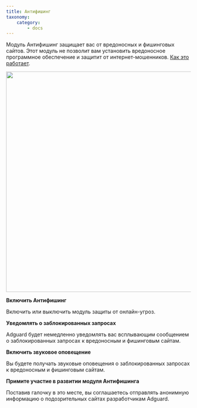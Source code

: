 ```yaml
---
title: Антифишинг
taxonomy:
    category:
        - docs
---
```


Модуль Антифишинг защищает вас от вредоносных и фишинговых сайтов. Этот модуль не позволит вам установить вредоносное программное обеспечение и защитит от интернет-мошенников. [Как это работает](https://adguard.com/ru/how-malware-blocked.html).

<img src="https://cloud.githubusercontent.com/assets/20211341/19993788/84a3424a-a22f-11e6-8b13-7280fd3699fe.png" width=800 height=600>

**Включить Антифишинг**

Включить или выключить модуль защиты от онлайн-угроз.

**Уведомлять о заблокированных запросах**

Adguard будет немедленно уведомлять вас всплывающим сообщением о заблокированных запросах к вредоносным и фишинговым сайтам.

**Включить звуковое оповещение**

Вы будете получать звуковые оповещения о заблокированных запросах к вредоносным и фишинговым сайтам.

**Примите участие в развитии модуля Антифишинга**

Поставив галочку в это месте, вы соглашаетесь отправлять анонимную информацию о подозрительных сайтах разработчикам Adguard.
